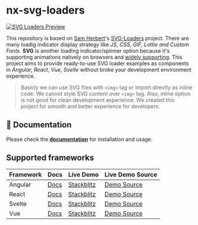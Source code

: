 # nx-svg-loaders

[![SVG Loaders Preview](https://github.com/ngeenx/nx-svg-loaders/blob/main/docs/static/img/nx-svg-loaders-preview.gif?raw=true)](https://ngeenx.github.io/nx-svg-loaders/)

This repository is based on [Sam Herbert](https://github.com/SamHerbert)'s [SVG-Loaders](https://github.com/SamHerbert/SVG-Loaders) project. There are many loadig indicator display strategy like *JS, CSS, GIF, Lottie and Custom Fonts*. **SVG** is another loading indicator/spinner option because it's supporting animations natively on browsers and [widely supporting](https://caniuse.com/svg-smil). This project aims to provide ready-to-use SVG loader examples as components in *Angular, React, Vue, Svelte* without broke your development environment experience.

> Basicly we can use SVG files with `<img>` tag or import directly as inline code. We cannot style SVG content over `<img>` tag. Also, inline option is not good for clean development experience. We created this project for smooth and better experience for developers.

## 📄 Documentation

Please check the **[documentation](https://ngeenx.github.io/nx-svg-loaders/)** for installation and usage.

## Supported frameworks

| Framework | Docs | Live Demo | Live Demo Source |
|---|---|---|---|
| Angular | [Docs](https://ngeenx.github.io/nx-svg-loaders/docs/category/angular) | [Stackblitz](https://stackblitz.com/~/github.com/ngeenx/nx-angular-svg-loaders-demo) | [Demo Source](https://github.com/ngeenx/nx-angular-svg-loaders-demo) |
| React | [Docs](https://ngeenx.github.io/nx-svg-loaders/docs/category/react) | [Stackblitz](https://stackblitz.com/~/github.com/ngeenx/nx-react-svg-loaders-demo) | [Demo Source](https://github.com/ngeenx/nx-react-svg-loaders-demo) |
| Svelte | [Docs](https://ngeenx.github.io/nx-svg-loaders/docs/category/svelte) | [Stackblitz](https://stackblitz.com/~/github.com/ngeenx/nx-svelte-svg-loaders-demo) | [Demo Source](https://github.com/ngeenx/nx-svelte-svg-loaders-demo) |
| Vue | [Docs](https://ngeenx.github.io/nx-svg-loaders/docs/category/vue) | [Stackblitz](https://stackblitz.com/~/github.com/ngeenx/nx-vue-svg-loaders-demo) | [Demo Source](https://github.com/ngeenx/nx-vue-svg-loaders-demo) |
